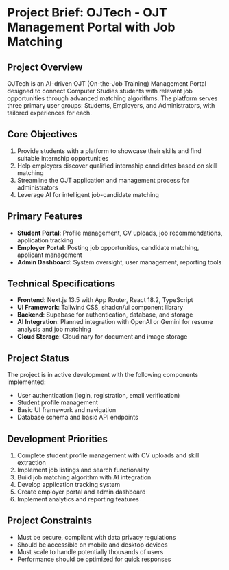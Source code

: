 # Project Brief: OJTech - OJT Management Portal with Job Matching

## Project Overview
OJTech is an AI-driven OJT (On-the-Job Training) Management Portal designed to connect Computer Studies students with relevant job opportunities through advanced matching algorithms. The platform serves three primary user groups: Students, Employers, and Administrators, with tailored experiences for each.

## Core Objectives
1. Provide students with a platform to showcase their skills and find suitable internship opportunities
2. Help employers discover qualified internship candidates based on skill matching
3. Streamline the OJT application and management process for administrators
4. Leverage AI for intelligent job-candidate matching

## Primary Features
- **Student Portal**: Profile management, CV uploads, job recommendations, application tracking
- **Employer Portal**: Posting job opportunities, candidate matching, applicant management
- **Admin Dashboard**: System oversight, user management, reporting tools

## Technical Specifications
- **Frontend**: Next.js 13.5 with App Router, React 18.2, TypeScript
- **UI Framework**: Tailwind CSS, shadcn/ui component library
- **Backend**: Supabase for authentication, database, and storage
- **AI Integration**: Planned integration with OpenAI or Gemini for resume analysis and job matching
- **Cloud Storage**: Cloudinary for document and image storage

## Project Status
The project is in active development with the following components implemented:
- User authentication (login, registration, email verification)
- Student profile management
- Basic UI framework and navigation
- Database schema and basic API endpoints

## Development Priorities
1. Complete student profile management with CV uploads and skill extraction
2. Implement job listings and search functionality
3. Build job matching algorithm with AI integration
4. Develop application tracking system
5. Create employer portal and admin dashboard
6. Implement analytics and reporting features

## Project Constraints
- Must be secure, compliant with data privacy regulations
- Should be accessible on mobile and desktop devices
- Must scale to handle potentially thousands of users
- Performance should be optimized for quick responses 